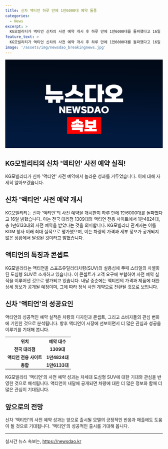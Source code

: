 ```yaml
---
title: 신차 액티언 하루 만에 1만6000대 예약 돌풍
categories:
  - News
excerpt: >
  KG모빌리티가 액티언 신차의 사전 예약 개시 후 하루 만에 1만6000대를 돌파했다고 16일 밝혔다. 전국 대리점 1309대와 액티언 전용 사이트 1만4824대 등 총 1만6133대를 받았으며, 이는 창사 이래 최대 실적이라고 한다. 외관 디자인 발표만으로 이루어진 사전 예약은 차량의 가격과 세부 정보가 공개되지 않은 상황에서 이루어진 것으로, 내달 중순에 가격과 상세 정보를 공개하고 정식 사전 계약으로 전환할 예정이다. KGM은 액티언을 쿠페 스타일의 도심형 SUV로 소개하며, 고객 요구에 부합할 것으로 기대하고 있다.
feature_text: >
  KG모빌리티가 액티언 신차의 사전 예약 개시 후 하루 만에 1만6000대를 돌파했다고 16일 밝혔다. 전국 대리점 1309대와 액티언 전용 사이트 1만4824대 등 총 1만6133대를 받았으며, 이는 창사 이래 최대 실적이라고 한다. 외관 디자인 발표만으로 이루어진 사전 예약은 차량의 가격과 세부 정보가 공개되지 않은 상황에서 이루어진 것으로, 내달 중순에 가격과 상세 정보를 공개하고 정식 사전 계약으로 전환할 예정이다. KGM은 액티언을 쿠페 스타일의 도심형 SUV로 소개하며, 고객 요구에 부합할 것으로 기대하고 있다.
image: '/assets/img/newsdao_breakingnews.jpg'
---
```


<p><img src="/assets/img/newsdao_breakingnews.jpg" alt="firstkoreanews 속보" /></p>

<h2 data-ke-size="size26">KG모빌리티의 신차 '액티언' 사전 예약 실적!</h2>

<p data-ke-size="size16">KG모빌리티가 신차 '액티언' 사전 예약에서 놀라운 성과를 거두었습니다. 이에 대해 자세히 알아보겠습니다.</p>

<h2 data-ke-size="size26">신차 '액티언' 사전 예약 개시</h2>

<p data-ke-size="size16">KG모빌리티는 신차 '액티언'의 사전 예약을 개시한지 하루 만에 1만6000대를 돌파했다고 16일 밝혔습니다. 이는 전국 대리점 1309대와 액티언 전용 사이트에서 1만4824대, 총 1만6133대의 사전 예약을 받았다는 것을 의미합니다. KG모빌리티 관계자는 이를 KGM 창사 이래 최대 실적으로 평가했으며, 이는 차량의 가격과 세부 정보가 공개되지 않은 상황에서 달성된 것이라고 밝혔습니다.</p>

<h2 data-ke-size="size26">액티언의 특징과 콘셉트</h2>

<p data-ke-size="size16">KG모빌리티는 액티언을 스포츠유틸리티차량(SUV)의 실용성에 쿠페 스타일의 차별화된 도심형 SUV로 소개하고 있습니다. 이 콘셉트가 고객 요구에 부합하여 사전 예약 실적을 이루어낸 것으로 평가되고 있습니다. 내달 중순에는 액티언의 가격과 제품에 대한 상세 정보가 공개될 예정이며, 그에 따라 정식 사전 계약으로 전환될 것으로 보입니다.</p>

<h2 data-ke-size="size26">신차 '액티언'의 성공요인</h2>

<p data-ke-size="size16">액티언의 성공적인 예약 실적은 차량의 디자인과 콘셉트, 그리고 소비자들의 관심 변화에 기인한 것으로 분석됩니다. 향후 액티언이 시장에 선보이면서 더 많은 관심과 성공을 이루기를 기대해 봅니다.</p>

<table>
    <tr>
        <th>위치</th>
        <th>예약 대수</th>
    </tr>
    <tr>
        <td style="text-align: center; height: 17px;"><b>전국 대리점</b></td>
        <td style="text-align: center; height: 17px;"><b>1309대</b></td>
    </tr>
    <tr>
        <td style="text-align: center; height: 17px;"><b>액티언 전용 사이트</b></td>
        <td style="text-align: center; height: 17px;"><b>1만4824대</b></td>
    </tr>
    <tr>
        <td style="text-align: center; height: 17px;"><b>총합</b></td>
        <td style="text-align: center; height: 17px;"><b>1만6133대</b></td>
    </tr>
</table>

<p data-ke-size="size16">KG모빌리티 '액티언'의 사전 예약 성과는 차세대 도심형 SUV에 대한 기대와 관심을 반영한 것으로 해석됩니다. 액티언이 내달에 공개되면 차량에 대한 더 많은 정보와 함께 더 많은 관심이 기대됩니다.</p>

<h2 data-ke-size="size26">앞으로의 전망</h2>

<p data-ke-size="size16">신차 '액티언'의 사전 예약 성과는 앞으로 출시될 모델의 긍정적인 반응과 매출에도 도움이 될 것으로 기대됩니다. '액티언'의 성공적인 출시를 기대해 봅니다.</p>

<hr>

<p data-ke-size="size16"></p>
실시간 뉴스 속보는, <a href="https://newsdao.kr" rel="dofollow">https://newsdao.kr</a>


